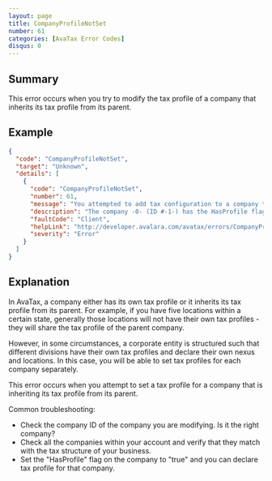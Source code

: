 ```yaml
---
layout: page
title: CompanyProfileNotSet
number: 61
categories: [AvaTax Error Codes]
disqus: 0
---
```


## Summary

This error occurs when you try to modify the tax profile of a company that inherits its tax profile from its parent.

## Example

```json
{
  "code": "CompanyProfileNotSet",
  "target": "Unknown",
  "details": [
    {
      "code": "CompanyProfileNotSet",
      "number": 61,
      "message": "You attempted to add tax configuration to a company that does not have its own tax profile.",
      "description": "The company -0- (ID #-1-) has the HasProfile flag set to false. To add -2- to this company, set its HasProfile flag to true.",
      "faultCode": "Client",
      "helpLink": "http://developer.avalara.com/avatax/errors/CompanyProfileNotSet",
      "severity": "Error"
    }
  ]
}
```

## Explanation

In AvaTax, a company either has its own tax profile or it inherits its tax profile from its parent.  For example, if you have five locations within a certain state, generally those locations will not have their own tax profiles - they will share the tax profile of the parent company.

However, in some circumstances, a corporate entity is structured such that different divisions have their own tax profiles and declare their own nexus and locations.  In this case, you will be able to set tax profiles for each company separately.

This error occurs when you attempt to set a tax profile for a company that is inheriting its tax profile from its parent.

Common troubleshooting:

<ul class="normal">
<li>Check the company ID of the company you are modifying.  Is it the right company?</li>
<li>Check all the companies within your account and verify that they match with the tax structure of your business.</li>
<li>Set the "HasProfile" flag on the company to "true" and you can declare tax profile for that company.</li>
</ul>
